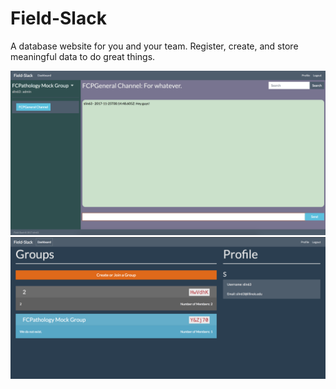 # Field-Slack

A database website for you and your team.
Register, create, and store meaningful data to do great things.

![](/demo_images/chat.png?raw=true "Chat Window")
![](/demo_images/groups.png?raw=true  "Groups Dashboard")
